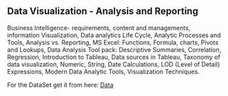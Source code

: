 ## Data Visualization - Analysis and Reporting 

Business Intelligence- requirements, content and managements, information Visualization, Data analytics Life Cycle, Analytic Processes and Tools, Analysis vs. Reporting, 
MS Excel: Functions, Formula, charts, Pivots and Lookups, 
Data Analysis Tool pack: Descriptive Summaries, Correlation, Regression, Introduction to Tableau, Data sources in Tableau, Taxonomy of data visualization, Numeric, String, Date Calculations, LOD (Level of Detail) Expressions, Modern Data Analytic Tools, Visualization Techniques.

For the DataSet get it from here: [Data](https://drive.google.com/drive/folders/1z6l5jfyGooeqGE9xTQLXodBf1ReHQDu2?usp=sharing)

